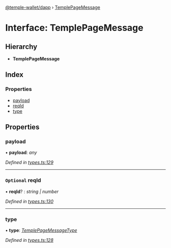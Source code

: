 [@temple-wallet/dapp](../README.md) › [TemplePageMessage](templepagemessage.md)

# Interface: TemplePageMessage

## Hierarchy

* **TemplePageMessage**

## Index

### Properties

* [payload](templepagemessage.md#payload)
* [reqId](templepagemessage.md#optional-reqid)
* [type](templepagemessage.md#type)

## Properties

###  payload

• **payload**: *any*

*Defined in [types.ts:129](https://github.com/madfish-solutions/templewallet-dapp/blob/90de0a9/src/types.ts#L129)*

___

### `Optional` reqId

• **reqId**? : *string | number*

*Defined in [types.ts:130](https://github.com/madfish-solutions/templewallet-dapp/blob/90de0a9/src/types.ts#L130)*

___

###  type

• **type**: *[TemplePageMessageType](../enums/templepagemessagetype.md)*

*Defined in [types.ts:128](https://github.com/madfish-solutions/templewallet-dapp/blob/90de0a9/src/types.ts#L128)*
